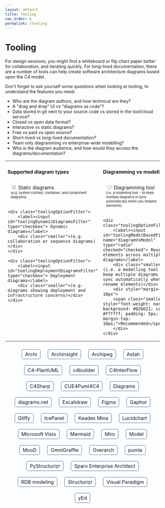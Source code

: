 ```yaml
---
layout: default
title: Tooling
nav_order: 6
permalink: /tooling
---
```


# Tooling

For design sessions, you might find a whiteboard or flip chart paper better for collaboration, and iterating quickly.
For long-lived documentation, there are a number of tools can help create software architecture diagrams based upon
the C4 model.

Don't forget to ask yourself some questions when looking at tooling, to understand the features you need:

- Who are the diagram authors, and how technical are they?
- A "drag and drop" UI vs "diagrams as code"?
- Data stored in git next to your source code vs stored in the tool/cloud service?
- Closed vs open data format?
- Interactive vs static diagrams?
- Free vs paid vs open source?
- Short-lived vs long-lived documentation?
- Team only diagramming vs enterprise-wide modelling?
- Who is the diagram audience, and how would they access the diagrams/documentation?

<script type="application/javascript" src="https://code.jquery.com/jquery-3.7.1.slim.min.js"></script>

<style>
.toolingOptionFilter {
    margin: 10px 20px 20px 10px;
    display: inline-block;
}
.toolingOption {
    font-size: 16px;
    display: inline-block;
    margin: 10px;
    border: solid 1px #1168BD;
    padding: 5px 10px 5px 10px;
    border-radius: 5px;
}
.toolingOption:hover {
    background: #1168BD;
    color: #ffffff;
}
.toolingOption:hover a {
    color: #ffffff;
}
.toolingOption a {
    text-decoration: none;
}
.toolingOption a:hover {
    background: #1168BD;
    color: #ffffff;
    text-decoration: none;
}
.centered {
    text-align: center;
}
.faded {
    opacity: 0.2;
}
.small {
    font-size: 13px;
}
.smaller {
    font-size: 11px;
}
</style>

<table>
<tr>
<td style="vertical-align: top">
    <h4>Supported diagram types</h4>
    <div class="toolingOptionFilter">
        <label><input id="toolingStaticDiagramsFilter" type="checkbox" checked="checked" disabled="disabled"> Static diagrams</label>
        <div class="smaller">(e.g. system context, container, and component diagrams)</div>
    </div>

    <div class="toolingOptionFilter">
        <label><input id="toolingDynamicDiagramsFilter" type="checkbox"> Dynamic diagrams</label>
        <div class="smaller">(e.g. collaboration or sequence diagrams)</div>
    </div>

    <div class="toolingOptionFilter">
        <label><input id="toolingDeploymentDiagramsFilter" type="checkbox"> Deployment diagrams</label>
        <div class="smaller">(e.g. diagrams showing deployment and infrastructure concerns)</div>
    </div>
</td>
<td style="vertical-align: top">
    <h4>Diagramming vs modelling</h4>
    <div class="toolingOptionFilter">
        <label><input id="toolingDiagrammingFilter" name="diagramVsModel" type="radio"> Diagramming tool</label>
        <div class="smaller">(i.e. a modelling tool - to keep multiple diagrams in sync automatically when you rename elements)</div>
    </div>

    <div class="toolingOptionFilter">
        <label><input id="toolingModelBasedFilter" name="diagramVsModel" type="radio" checked="checked"> Reuse elements across multiple diagrams</label>
        <div class="smaller">(i.e. a modelling tool - to keep multiple diagrams in sync automatically when you rename elements)</div>
        <div style="margin-top: 10px">
        <span class="smaller" style="font-weight: normal; background: #02b621; color: #ffffff; padding: 5px; margin-top: 10px;">Recommended</span>
        </div>
    </div>
</td>
<td style="vertical-align: top">
    <h4>Authoring</h4>
    <div class="toolingOptionFilter">
        <label><input id="toolingWithUIFilter" name="authoring" type="radio"> Graphical user interface</label>
        <div class="smaller">(drag and drop modelling UI)</div>
    </div>

    <div class="toolingOptionFilter">
        <label><input id="toolingAsCodeFilter" name="authoring" type="radio" checked="checked"> Diagrams and models as code</label>
        <div class="smaller">(for easy version control and integration into build pipelines/other tools)</div>
    </div>
</td>
<td style="vertical-align: top">
    <h4>Other</h4>
    <div class="toolingOptionFilter">
        <label><input id="toolingOpenSourceFilter" type="checkbox"> Open source</label>
        <div class="smaller">(free, fork/customize, etc)</div>
    </div>

    <div class="toolingOptionFilter">
        <label><input id="toolingRenderingToolIndependentFilter" type="checkbox"> Rendering tool independent</label>
        <div class="smaller">(to render diagrams with different tools or visualisation formats such as <a href="#AlternativeVisualisations">diagrams, graphs, etc</a>)</div>
    </div>
</td>
</tr>
</table>

<div class="centered">
    <div class="toolingOption toolingOpenSource toolingModelBased toolingStaticDiagrams toolingDynamicDiagrams toolingDeploymentDiagrams">
        <a href="https://www.archimatetool.com/blog/2020/04/18/c4-model-architecture-viewpoint-and-archi-4-7/" target="_blank">Archi</a>
    </div>
    <div class="toolingOption toolingOpenSource toolingDiagramming toolingAsCode toolingStaticDiagrams">
        <a href="https://github.com/lonely-lockley/archinsight" target="_blank">Archinsight</a>
    </div>
    <div class="toolingOption toolingModelBased toolingWithUI toolingStaticDiagrams toolingDeploymentDiagrams">
        <a href="https://www.archipeg.com/learn/c4-model-v1-metamodel" target="_blank">Archipeg</a>
    </div>
    <div class="toolingOption toolingModelBased toolingWithUI toolingStaticDiagrams toolingDynamicDiagrams toolingDeploymentDiagrams">
        <a href="https://github.com/ChangeVision/astah-c4model-plugin" target="_blank">Astah</a>
    </div>
    <div class="toolingOption toolingOpenSource toolingDiagramming toolingAsCode toolingStaticDiagrams toolingDynamicDiagrams toolingDeploymentDiagrams">
        <a href="https://github.com/plantuml-stdlib/C4-PlantUML" target="_blank">C4-PlantUML</a>
    </div>
    <div class="toolingOption toolingOpenSource toolingDiagramming toolingAsCode toolingStaticDiagrams toolingDynamicDiagrams toolingDeploymentDiagrams">
        <a href="https://adrianvlupu.github.io/C4-Builder" target="_blank">c4builder</a>
    </div>
    <div class="toolingOption toolingOpenSource toolingModelBased toolingAsCode toolingStaticDiagrams">
        <a href="https://github.com/SlavaVedernikov/C4InterFlow" target="_blank">C4InterFlow</a>
    </div>
    <div class="toolingOption toolingOpenSource toolingDiagramming toolingAsCode toolingStaticDiagrams toolingDeploymentDiagrams">
        <a href="https://github.com/8T4/c4sharp" target="_blank">C4Sharp</a>
    </div>
    <div class="toolingOption toolingOpenSource toolingDiagramming toolingAsCode toolingStaticDiagrams">
        <a href="https://owulveryck.github.io/cue4puml4c4/" target="_blank">CUE4Puml4C4</a>
    </div>
    <div class="toolingOption toolingOpenSource toolingDiagramming toolingAsCode toolingStaticDiagrams">
        <a href="https://diagrams.mingrammer.com/docs/nodes/c4" target="_blank">Diagrams</a>
    </div>
    <div class="toolingOption toolingOpenSource toolingDiagramming toolingWithUI toolingStaticDiagrams toolingDynamicDiagrams toolingDeploymentDiagrams">
        <a href="https://www.diagrams.net/blog/c4-modelling" target="_blank">diagrams.net</a>
    </div>
    <div class="toolingOption toolingWithUI toolingDiagramming toolingStaticDiagrams toolingDynamicDiagrams toolingDeploymentDiagrams">
        <a href="https://libraries.excalidraw.com/#dmitry-burnyshev-c4-architecture" target="_blank">Excalidraw</a>
    </div>
    <div class="toolingOption toolingWithUI toolingDiagramming toolingStaticDiagrams toolingDynamicDiagrams toolingDeploymentDiagrams">
        <a href="https://www.figma.com/templates/c4-model-examples/" target="_blank">Figma</a>
    </div>
    <div class="toolingOption toolingWithUI toolingOpenSource toolingModelBased toolingStaticDiagrams toolingDynamicDiagrams toolingDeploymentDiagrams">
        <a href="https://gaphor.org" target="_blank">Gaphor</a>
    </div>
    <div class="toolingOption toolingWithUI toolingDiagramming toolingStaticDiagrams toolingDynamicDiagrams toolingDeploymentDiagrams">
        <a href="https://www.gliffy.com/blog/c4-model" target="_blank">Gliffy</a>
    </div>
    <div class="toolingOption toolingWithUI toolingModelBased toolingStaticDiagrams toolingDynamicDiagrams">
        <a href="https://icepanel.io/c4-model" target="_blank">IcePanel</a>
    </div>
    <div class="toolingOption toolingOpenSource toolingDiagramming toolingAsCode toolingStaticDiagrams toolingDynamicDiagrams toolingDeploymentDiagrams">
        <a href="https://keadex.dev/en/projects/keadex-mina" target="_blank">Keadex Mina</a>
    </div>
    <div class="toolingOption toolingWithUI toolingDiagramming toolingStaticDiagrams toolingDynamicDiagrams toolingDeploymentDiagrams">
        <a href="https://www.lucidchart.com/pages/templates/c-4-model-example" target="_blank">Lucidchart</a>
    </div>
    <div class="toolingOption toolingWithUI toolingDiagramming toolingStaticDiagrams toolingDynamicDiagrams toolingDeploymentDiagrams">
        <a href="https://github.com/pihalve/c4model-visio-stencil" target="_blank">Microsoft Visio</a>
    </div>
    <div class="toolingOption toolingOpenSource toolingDiagramming toolingAsCode toolingStaticDiagrams toolingDynamicDiagrams toolingDeploymentDiagrams">
        <a href="https://mermaid.js.org/syntax/c4.html" target="_blank">Mermaid</a>
    </div>
    <div class="toolingOption toolingWithUI toolingDiagramming toolingStaticDiagrams toolingDynamicDiagrams toolingDynamicDiagrams toolingDeploymentDiagrams">
        <a href="https://miro.com/miroverse/c4-architecture/" target="_blank">Miro</a>
    </div>
    <div class="toolingOption toolingOpenSource toolingModelBased toolingAsCode toolingStaticDiagrams toolingDynamicDiagrams toolingDeploymentDiagrams">
        <a href="https://github.com/goadesign/model" target="_blank">Model</a>
    </div>
    <div class="toolingOption toolingWithUI toolingModelBased toolingStaticDiagrams">
        <a href="https://supportportal.moodinternational.com/hc/en-us/articles/360015465100-MooD-and-the-C4-model" target="_blank">MooD</a>
    </div>
    <div class="toolingOption toolingWithUI toolingDiagramming toolingStaticDiagrams toolingDynamicDiagrams toolingDeploymentDiagrams">
        <a href="https://stenciltown.omnigroup.com/stencils/c4/" target="_blank">OmniGraffle</a>
    </div>
    <div class="toolingOption toolingOpenSource toolingModelBased toolingAsCode toolingStaticDiagrams toolingDynamicDiagrams toolingDeploymentDiagrams">
        <a href="https://github.com/soulspace-org/overarch" target="_blank">Overarch</a>
    </div>
    <div class="toolingOption toolingOpenSource toolingModelBased toolingAsCode toolingStaticDiagrams toolingDynamicDiagrams toolingDeploymentDiagrams">
        <a href="https://github.com/DrMarkusVoss/pumla/blob/main/test/examples/C4example/pumlaC4Example.md" target="_blank">pumla</a>
    </div>
    <div class="toolingOption toolingOpenSource toolingModelBased toolingAsCode toolingStaticDiagrams">
        <a href="https://github.com/nielsvanspauwen/pystructurizr" target="_blank">PyStructurizr</a>
    </div>
    <div class="toolingOption toolingWithUI toolingModelBased toolingStaticDiagrams toolingDynamicDiagrams toolingDeploymentDiagrams">
        <a href="http://www.sparxsystems.eu/c4/" target="_blank">Sparx Enterprise Architect</a>
    </div>
    <div class="toolingOption toolingOpenSource toolingModelBased toolingAsCode toolingStaticDiagrams">
        <a href="https://rdbmodel.github.io" target="_blank">RDB modeling</a>
    </div>
    <div class="toolingOption toolingOpenSource toolingModelBased toolingAsCode toolingRenderingToolIndependent toolingStaticDiagrams toolingDynamicDiagrams toolingDeploymentDiagrams">
        <a href="https://structurizr.org" target="_blank">Structurizr</a>
    </div>
    <div class="toolingOption toolingWithUI toolingDiagramming toolingStaticDiagrams toolingDynamicDiagrams toolingDeploymentDiagrams">
        <a href="https://online.visual-paradigm.com/diagrams/features/c4-model-tool/" target="_blank">Visual Paradigm</a>
    </div>
    <div class="toolingOption toolingWithUI toolingDiagramming toolingStaticDiagrams toolingDynamicDiagrams toolingDeploymentDiagrams">
        <a href="https://github.com/Ferhat67/C4-yEd" target="_blank">yEd</a>
    </div>
</div>

<script>
    $('#toolingOpenSourceFilter, #toolingDiagrammingFilter, #toolingModelBasedFilter, #toolingAsCodeFilter, #toolingWithUIFilter, #toolingRenderingToolIndependentFilter, #toolingStaticDiagramsFilter, #toolingDynamicDiagramsFilter, #toolingDeploymentDiagramsFilter').change(function() {
        filterToolingOptions();
    });

    function filterToolingOptions() {
        var classes = '';

        if ($('#toolingOpenSourceFilter').is(":checked")) {
            classes = classes + '.toolingOpenSource';
        }
        
        if ($('#toolingDiagrammingFilter').is(":checked")) {
            classes = classes + '.toolingDiagramming';
        }
        
        if ($('#toolingModelBasedFilter').is(":checked")) {
            classes = classes + '.toolingModelBased';
        }
        
        if ($('#toolingAsCodeFilter').is(":checked")) {
            classes = classes + '.toolingAsCode';
        }
        
        if ($('#toolingWithUIFilter').is(":checked")) {
            classes = classes + '.toolingWithUI';
        }
        
        if ($('#toolingRenderingToolIndependentFilter').is(":checked")) {
            classes = classes + '.toolingRenderingToolIndependent';
        }
        
        if ($('#toolingStaticDiagramsFilter').is(":checked")) {
            classes = classes + '.toolingStaticDiagrams';
        }
        
        if ($('#toolingDynamicDiagramsFilter').is(":checked")) {
            classes = classes + '.toolingDynamicDiagrams';
        }
        
        if ($('#toolingDeploymentDiagramsFilter').is(":checked")) {
            classes = classes + '.toolingDeploymentDiagrams';
        }
        
        if (classes.length === 0) {
            $('.toolingOption').removeClass('faded');
        } else {
            $('.toolingOption').addClass('faded');
            $('.toolingOption').filter(classes).removeClass('faded');
        }
    }

    filterToolingOptions();
</script>
